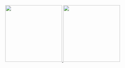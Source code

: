 
<div>
<a href="https://github.com/lfacchi">
<img loading="lazy" height="180em" src="https://github-readme-stats.vercel.app/api/top-langs/?username=lfacchi&layout=compact&langs_count=7&theme=dracula"/>
<img loading="lazy" height="180em" src="https://github-readme-stats.vercel.app/api?username=lfacchi&show_icons=true&theme=dracula&include_all_commits=true&count_private=true"/>
</div>
